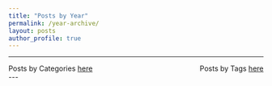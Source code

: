 ```yaml
---
title: "Posts by Year"
permalink: /year-archive/
layout: posts
author_profile: true
---
```


---
<div style="display: flex">
  <div style="flex: 1;">
    <i class="fas fa-fw fa-th-list" aria-hidden="true"></i> Posts by Categories <a href="/categories">here</a>
  </div>
  <div style="flex: 1; text-align: right;">
    <i class="fas fa-fw fa-tags" aria-hidden="true"></i> Posts by Tags <a href="/tags">here</a>
  </div>
</div>
---
